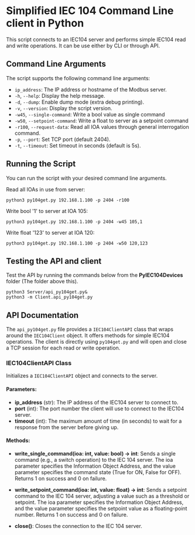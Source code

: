 # Simplified IEC 104 Command Line client in Python

This script connects to an IEC104 server and performs simple IEC104 read and write operations. It can be use either by CLI or through API.

## Command Line Arguments

The script supports the following command line arguments:

- `ip_address`: The IP address or hostname of the Modbus server.
- `-h`, `--help`: Display the help message.
- `-d`, `--dump`: Enable dump mode (extra debug printing).
- `-v`, `--version`: Display the script version.
- `-w45`, `--single-command`: Write a bool value as single command
- `-w50`, `--setpoint-command`: Write a float to server as a setpoint command
- `-r100`, `--request-data`: Read all IOA values through general interrogation command.
- `-p`, `--port`: Set TCP port (default 2404).
- `-t`, `--timeout`: Set timeout in seconds (default is 5s).

## Running the Script

You can run the script with your desired command line arguments.

Read all IOAs in use from server:

```shell
python3 py104get.py 192.168.1.100 -p 2404 -r100
```

Write bool '1' to server at IOA 105:

```shell
python3 py104get.py 192.168.1.100 -p 2404 -w45 105,1
```

Write float '123' to server at IOA 120:

```shell
python3 py104get.py 192.168.1.100 -p 2404 -w50 120,123
```

## Testing the API and client

Test the API by running the commands below from the **PyIEC104Devices** folder (The folder above this).

```shell
python3 Server/api_py104get.py&
python3 -m Client.api_py104get.py
```

## API Documentation

The `api_py104get.py` file provides a `IEC104ClientAPI` class that wraps around the `IEC104Client` object. It offers methods for simple IEC104 operations. The client is directly using `py104get.py` and will open and close a TCP session for each read or write operation.

### IEC104ClientAPI Class

Initializes a `IEC104ClientAPI` object and connects to the server.

#### Parameters:
- **ip_address** (str): The IP address of the IEC104 server to connect to.
- **port** (int): The port number the client will use to connect to the IEC104 server.
- **timeout** (int): The maximum amount of time (in seconds) to wait for a response from the server before giving up.

#### Methods:

- **write_single_command(ioa: int, value: bool) -> int**:
  Sends a single command (e.g., a switch operation) to the IEC 104 server. The ioa parameter specifies the Information Object Address, and the value parameter specifies the command state (True for ON, False for OFF). Returns 1 on success and 0 on failure.

- **write_setpoint_command(ioa: int, value: float) -> int**:
  Sends a setpoint command to the IEC 104 server, adjusting a value such as a threshold or setpoint. The ioa parameter specifies the Information Object Address, and the value parameter specifies the setpoint value as a floating-point number. Returns 1 on success and 0 on failure.

- **close()**:
  Closes the connection to the IEC 104 server.